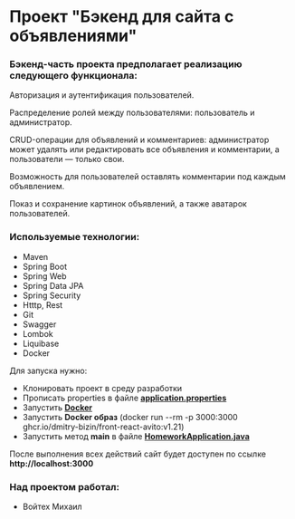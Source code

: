 <h1>Проект "Бэкенд для сайта с объявлениями"</h1>


<h3>Бэкенд-часть проекта предполагает реализацию следующего функционала:</h3>

Авторизация и аутентификация пользователей.

Распределение ролей между пользователями: пользователь и администратор.

CRUD-операции для объявлений и комментариев: администратор может удалять или редактировать все объявления и комментарии, а пользователи — только свои.

Возможность для пользователей оставлять комментарии под каждым объявлением.

Показ и сохранение картинок объявлений, а также аватарок пользователей.

<h3>Используемые технологии:</h3>

- Maven
- Spring Boot
- Spring Web
- Spring Data JPA
- Spring Security
- Htttp, Rest
- Git
- Swagger
- Lombok
- Liquibase
- Docker

Для запуска нужно:
- Клонировать проект в среду разработки
- Прописать properties в файле **[application.properties](src/main/resources/application.properties)**
- Запустить **[Docker](https://www.docker.com)**
- Запустить **Docker образ** (docker run --rm -p 3000:3000 ghcr.io/dmitry-bizin/front-react-avito:v1.21)
- Запустить метод **main** в файле **[HomeworkApplication.java](src/main/java/ru/skypro/homework/HomeworkApplication.java)**

После выполнения всех действий сайт будет доступен по ссылке **http://localhost:3000**

<h3>Над проектом работал:</h3>

- Войтех Михаил
